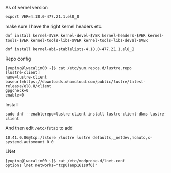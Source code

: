 As of kernel version

```export VER=4.18.0-477.21.1.el8_8```

make sure I have the right kernel headers etc.

```
dnf install kernel-$VER kernel-devel-$VER kernel-headers-$VER kernel-tools-$VER kernel-tools-libs-$VER kernel-tools-libs-devel-$VER
```

```
dnf install kernel-abi-stablelists-4.18.0-477.21.1.el8_8
```

Repo config

```
[yuping@lwacalim00 ~]$ cat /etc/yum.repos.d/lustre.repo 
[lustre-client]
name=lustre-client
baseurl=https://downloads.whamcloud.com/public/lustre/latest-release/el8.8/client
gpgcheck=0
enable=0
```
Install
```
sudo dnf --enablerepo=lustre-client install lustre-client-dkms lustre-client
```

And then edit `/etc/fstab` to add
```
10.41.0.86@tcp:/lstore /lustre lustre defaults,_netdev,noauto,x-systemd.automount 0 0
```

LNet

```
[yuping@lwacalim00 ~]$ cat /etc/modprobe.d/lnet.conf 
options lnet networks="tcp0(enp161s0f0)"
```
